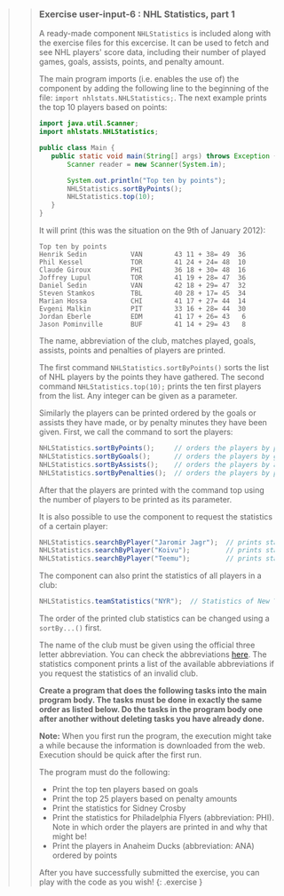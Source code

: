 >>### Exercise user-input-6 : NHL Statistics, part 1
>>
>>A ready-made component `NHLStatistics` is included along with the exercise files for this excercise. It can be used to fetch and see NHL players' score data, including their number of played games, goals, assists, points, and penalty amount.
>>
>>The main program imports (i.e. enables the use of) the component by adding the following line to the beginning of the file: `import nhlstats.NHLStatistics;`. The next example prints the top 10 players based on points:
>>
>>```java
>>import java.util.Scanner;
>>import nhlstats.NHLStatistics;
>>
>>public class Main {
>>    public static void main(String[] args) throws Exception {
>>        Scanner reader = new Scanner(System.in);
>>
>>        System.out.println("Top ten by points");
>>        NHLStatistics.sortByPoints();
>>        NHLStatistics.top(10);
>>    }
>>}
>>```
>>
>> It will print (this was the situation on the 9th of January 2012):
>>
>>```output
>>Top ten by points
>>Henrik Sedin           VAN        43 11 + 38= 49  36
>>Phil Kessel            TOR        41 24 + 24= 48  10
>>Claude Giroux          PHI        36 18 + 30= 48  16
>>Joffrey Lupul          TOR        41 19 + 28= 47  36
>>Daniel Sedin           VAN        42 18 + 29= 47  32
>>Steven Stamkos         TBL        40 28 + 17= 45  34
>>Marian Hossa           CHI        41 17 + 27= 44  14
>>Evgeni Malkin          PIT        33 16 + 28= 44  30
>>Jordan Eberle          EDM        41 17 + 26= 43   6
>>Jason Pominville       BUF        41 14 + 29= 43   8
>>```
>>
>>The name, abbreviation of the club, matches played, goals, assists, points and penalties of players are printed.
>>
>>The first command `NHLStatistics.sortByPoints()` sorts the list of NHL players by the points they have gathered. The second command `NHLStatistics.top(10);` prints the ten first players from the list. Any integer can be given as a parameter.
>>
>>Similarly the players can be printed ordered by the goals or assists they have made, or by penalty minutes they have been given. First, we call the command to sort the players:
>>
>>```java
>>NHLStatistics.sortByPoints();     // orders the players by points
>>NHLStatistics.sortByGoals();      // orders the players by goals
>>NHLStatistics.sortByAssists();    // orders the players by assists
>>NHLStatistics.sortByPenalties();  // orders the players by penalty minutes
>>```
>>
>>After that the players are printed with the command top using the number of players to be printed as its parameter.
>>
>>It is also possible to use the component to request the statistics of a certain player:
>>
>>```java
>>NHLStatistics.searchByPlayer("Jaromir Jagr");  // prints stats of Jaromir Jagr
>>NHLStatistics.searchByPlayer("Koivu");         // prints stats of Mikko Koivu and Saku Koivu
>>NHLStatistics.searchByPlayer("Teemu");         // prints stats of all players named Teemu
>>```
>>
>>The component can also print the statistics of all players in a club:
>>
>>```java
>>NHLStatistics.teamStatistics("NYR");  // Statistics of New York Rangers
>>```
>>
>>The order of the printed club statistics can be changed using a `sortBy...()` first.
>>
>>The name of the club must be given using the official three letter abbreviation. You can check the abbreviations [here](http://everything2.com/title/Ice+hockey+acronyms+and+abbreviations). The statistics component prints a list of the available abbreviations if you request the statistics of an invalid club.
>>
>> **Create a program that does the following tasks into the main program body. The tasks must be done in exactly the same order as listed below. Do the tasks in the program body one after another without deleting tasks you have already done.**
>>
>>**Note:** When you first run the program, the execution might take a while because the information is downloaded from the web. Execution should be quick after the first run.
>> 
>> The program must do the following:
>> * Print the top ten players based on goals
>> * Print the top 25 players based on penalty amounts
>> * Print the statistics for Sidney Crosby
>> * Print the statistics for Philadelphia Flyers (abbreviation: PHI). Note in which order the players are printed in and why that might be!
>> * Print the players in Anaheim Ducks (abbreviation: ANA) ordered by points
>>
>> After you have successfully submitted the exercise, you can play with the code as you wish!
>{: .exercise }